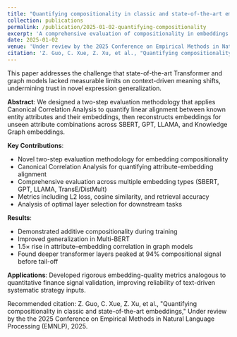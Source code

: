 ```yaml
---
title: "Quantifying compositionality in classic and state-of-the-art embeddings"
collection: publications
permalink: /publication/2025-01-02-quantifying-compositionality
excerpt: 'A comprehensive evaluation of compositionality in embeddings across SBERT, GPT, LLAMA, and Knowledge Graph embeddings.'
date: 2025-01-02
venue: 'Under review by the 2025 Conference on Empirical Methods in Natural Language Processing (EMNLP)'
citation: 'Z. Guo, C. Xue, Z. Xu, et al., "Quantifying compositionality in classic and state-of-the-art embeddings," Under review by the the 2025 Conference on Empirical Methods in Natural Language Processing (EMNLP), 2025.'
---
```


This paper addresses the challenge that state-of-the-art Transformer and graph models lacked measurable limits on context-driven meaning shifts, undermining trust in novel expression generalization.

**Abstract**: We designed a two-step evaluation methodology that applies Canonical Correlation Analysis to quantify linear alignment between known entity attributes and their embeddings, then reconstructs embeddings for unseen attribute combinations across SBERT, GPT, LLAMA, and Knowledge Graph embeddings.

**Key Contributions**:
- Novel two-step evaluation methodology for embedding compositionality
- Canonical Correlation Analysis for quantifying attribute-embedding alignment
- Comprehensive evaluation across multiple embedding types (SBERT, GPT, LLAMA, TransE/DistMult)
- Metrics including L2 loss, cosine similarity, and retrieval accuracy
- Analysis of optimal layer selection for downstream tasks

**Results**: 
- Demonstrated additive compositionality during training
- Improved generalization in Multi-BERT 
- 1.5× rise in attribute–embedding correlation in graph models
- Found deeper transformer layers peaked at 94% compositional signal before tail-off

**Applications**: Developed rigorous embedding-quality metrics analogous to quantitative finance signal validation, improving reliability of text-driven systematic strategy inputs.

Recommended citation: Z. Guo, C. Xue, Z. Xu, et al., "Quantifying compositionality in classic and state-of-the-art embeddings," Under review by the the 2025 Conference on Empirical Methods in Natural Language Processing (EMNLP), 2025.